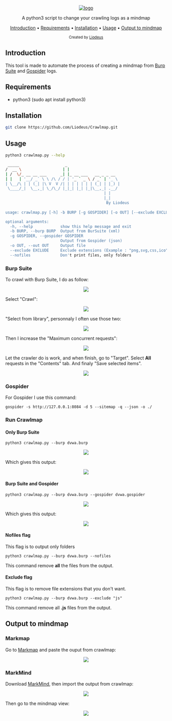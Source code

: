 <p align="center">
<a href="https://github.com/Liodeus/Crawlmap"><img src="https://i.ibb.co/N12TkGN/logo-crawlmap.png" alt="logo" border="0"></a>
<p align="center">A python3 script to change your crawling logs as a mindmap

<p align="center">
  <a href="#introduction">Introduction</a>
 • <a href="#requirements">Requirements</a>
 • <a href="#installation">Installation</a>
 • <a href="#usage">Usage</a>
 • <a href="#output-to-mindmap">Output to mindmap</a>
</p>

<div align="center">
  <sub>Created by
  <a href="https://liodeus.github.io/">Liodeus</a>
</div>


## Introduction

This tool is made to automate the process of creating a mindmap from [Burp Suite](https://portswigger.net/burp) and [Gospider](https://github.com/jaeles-project/gospider) logs.

## Requirements

- python3 (sudo apt install python3)

## Installation

```bash
git clone https://github.com/Liodeus/Crawlmap.git
```

## Usage

```bash
python3 crawlmap.py --help

 _____                    _                       
/  __ \                  | |                      
| /  \/_ __ __ ___      _| |_ __ ___   __ _ _ __  
| |   | '__/ _` \ \ /\ / / | '_ ` _ \ / _` | '_ \ 
| \__/\ | | (_| |\ V  V /| | | | | | | (_| | |_) |
 \____/_|  \__,_| \_/\_/ |_|_| |_| |_|\__,_| .__/ 
                                           | |    
                                           |_|
                                            By Liodeus
  
usage: crawlmap.py [-h] -b BURP [-g GOSPIDER] [-o OUT] [--exclude EXCLUDE] [--nofiles]

optional arguments:
  -h, --help            show this help message and exit
  -b BURP, --burp BURP  Output from BurSuite (xml)
  -g GOSPIDER, --gospider GOSPIDER
                        Output from Gospider (json)
  -o OUT, --out OUT     Output file
  --exclude EXCLUDE     Exclude extensions (Example : "png,svg,css,ico")
  --nofiles             Don't print files, only folders
```

### Burp Suite

To crawl with Burp Suite, I do as follow:

<p align="center">
	<img src="https://github.com/Liodeus/Crawlmap/blob/main/images_example/burp_one.png">
</p>

Select "Crawl":

<p align="center">
	<img src="https://github.com/Liodeus/Crawlmap/blob/main/images_example/burp_two.png">
</p>

"Select from library", personnaly I often use those two:

<p align="center">
	<img src="https://github.com/Liodeus/Crawlmap/blob/main/images_example/burp_three.png">
</p>

Then I increase the "Maximum concurrent requests":

<p align="center">
	<img src="https://github.com/Liodeus/Crawlmap/blob/main/images_example/burp_four.png">
</p>

Let the crawler do is work, and when finish, go to "Target". Select **All** requests in the "Contents" tab. And finaly "Save selected items".

<p align="center">
	<img src="https://github.com/Liodeus/Crawlmap/blob/main/images_example/burp_five.png">
</p>

### Gospider

For Gospider I use this command:

`gospider -s http://127.0.0.1:8084 -d 5 --sitemap -q --json -o ./`

### Run Crawlmap
#### Only Burp Suite
`python3 crawlmap.py --burp dvwa.burp`

<p align="center">
	<img src="https://github.com/Liodeus/Crawlmap/blob/main/images_example/only_burp.png">
</p>

Which gives this output:

<p align="center">
	<img src="https://github.com/Liodeus/Crawlmap/blob/main/images_example/only_burp_out.png">
</p>

#### Burp Suite and Gospider
`python3 crawlmap.py --burp dvwa.burp --gospider dvwa.gospider`
<p align="center">
	<img src="https://github.com/Liodeus/Crawlmap/blob/main/images_example/burp_gospider.png">
</p>

Which gives this output:

<p align="center">
	<img src="https://github.com/Liodeus/Crawlmap/blob/main/images_example/burp_gospider_out.png">
</p>

#### Nofiles flag
This flag is to output only folders

`python3 crawlmap.py --burp dvwa.burp --nofiles`

This command remove **all** the files from the output.

#### Exclude flag
This flag is to remove file extensions that you don't want.

`python3 crawlmap.py --burp dvwa.burp --exclude "js"`

This command remove all **.js** files from the output.

## Output to mindmap
### Markmap

Go to [Markmap](https://markmap.js.org/repl) and paste the ouput from crawlmap:

<p align="center">
	<img src="https://github.com/Liodeus/Crawlmap/blob/main/images_example/import_markmap.png">
</p>

### MarkMind

Download [MarkMind](https://github.com/MarkMindCkm/Mark-Mind), then import the output from crawlmap:

<p align="center">
	<img src="https://github.com/Liodeus/Crawlmap/blob/main/images_example/import_markdown_markmind.png">
</p>

Then go to the mindmap view:

<p align="center">
	<img src="https://github.com/Liodeus/Crawlmap/blob/main/images_example/import_markdown_markmind_tree.png">
</p> 